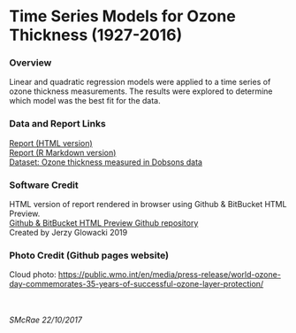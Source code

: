 # Time Series Models for Ozone Thickness (1927-2016)

### Overview

Linear and quadratic regression models were applied to a time series of ozone thickness measurements.
The results were explored to determine which model was the best fit for the data.

### Data and Report Links

<a href="https://htmlpreview.github.io/?https://github.com/slmcrae/ozone_thickness/blob/master/ozone_thickness_time_series.html" target="_blank">Report (HTML version)</a><br>
<a href="https://github.com/slmcrae/ozone_thickness/blob/master/ozone_thickness_time_series.Rmd" target="_blank">Report (R Markdown version)</a><br>
<a href="https://github.com/slmcrae/ozone_thickness/blob/master/ozone.csv" target="_blank">Dataset: Ozone thickness measured in Dobsons data</a><br>

### Software Credit
HTML version of report rendered in browser using Github & BitBucket HTML Preview.<br>
<a href="https://github.com/htmlpreview/htmlpreview.github.com" target="_blank">Github & BitBucket HTML Preview Github repository</a><br>
Created by Jerzy Glowacki 2019
<br>

### Photo Credit (Github pages website)
Cloud photo: https://public.wmo.int/en/media/press-release/world-ozone-day-commemorates-35-years-of-successful-ozone-layer-protection/<br>
<br>
<br>

_SMcRae_ _22/10/2017_<br>